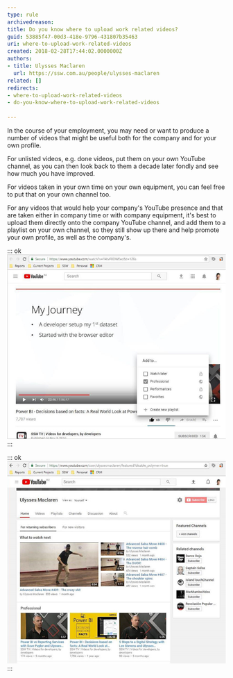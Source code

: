 ```yaml
---
type: rule
archivedreason: 
title: Do you know where to upload work related videos?
guid: 53885f47-00d3-418e-9796-431807b35463
uri: where-to-upload-work-related-videos
created: 2018-02-28T17:44:02.0000000Z
authors:
- title: Ulysses Maclaren
  url: https://ssw.com.au/people/ulysses-maclaren
related: []
redirects:
- where-to-upload-work-related-videos
- do-you-know-where-to-upload-work-related-videos

---
```


In the course of your employment, you may need or want to produce a number of videos that might be useful both for the company and for your own profile.

For unlisted videos, e.g. done videos, put them on your own YouTube channel, as you can then look back to them a decade later fondly and see how much you have improved.

<!--endintro-->

For videos taken in your own time on your own equipment, you can feel free to put that on your own channel too.

For any videos that would help your company's YouTube presence and that are taken either in company time or with company equipment, it's best to upload them directly onto the company YouTube channel, and add them to a playlist on your own channel, so they still show up there and help promote your own profile, as well as the company's.


::: ok  
![Figure: Click Add to | pick a playlist, and this video will show up on your personal channel](youtube-playlist.jpg)  
:::


::: ok  
![Figure: Your own channel now shows these videos](youtube-ownchannel.jpg)  
:::
